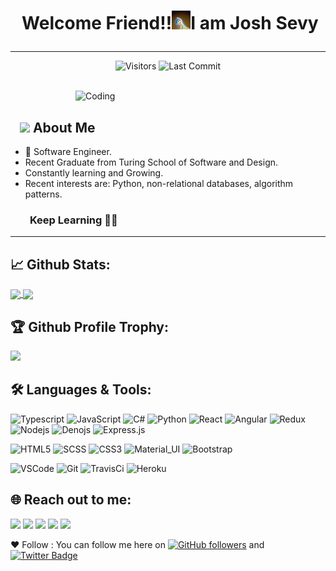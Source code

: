 # <p align="center">️ **Welcome Friend!!<img src="./assets/wave.gif" alt="waving hand" width="30px">I am Josh Sevy**</p>

---

<p align="center">
<img alt="Visitors" src="https://komarev.com/ghpvc/?username=JoshSevy&style=flat&labelColor=black&logo=github&label=PROFILE+VIEWS&color=29bf12"/>
<img alt="Last Commit" src="https://img.shields.io/github/last-commit/JoshSevy/JoshSevy?logo=markdown&label=LAST+UPDATE&color=29bf12&style=flat">
 <!-- <a href="https://github.com/JoshSevy/JoshSevy/actions">
   <img alt="github-activity" src="https://github.com/JoshSevy/JoshSevy/workflows/update-gh-activity/badge.svg">
  </a> -->
</p>
</br>
<img align="right" alt="Coding" width="400" src="https://media.giphy.com/media/GnTHlXYp08VDJllWj7/giphy.gif">
</br>

## &nbsp; &nbsp;<img src="https://media.giphy.com/media/WUlplcMpOCEmTGBtBW/giphy.gif" width="30"> **About Me**

- 🔭️ Software Engineer.
- Recent Graduate from Turing School of Software and Design.
- Constantly learning and Growing.
- Recent interests are: Python, non-relational databases, algorithm patterns.

### &nbsp; &nbsp; &nbsp; &nbsp; **Keep Learning** 👨‍🎓️️

---

## 📈 **Github Stats:**

<a href="https://github.com/JoshSevy">
<img width="440" align="center" src="https://github-readme-stats.vercel.app/api?username=JoshSevy&show_icons=true&include_all_commits=true&theme=blue-green&count_private=true">
</a>
<a href="https://github.com/JoshSevy/github-readme-stats">
<img align="center" src="https://github-readme-stats.anuraghazra1.vercel.app/api/top-langs/?username=JoshSevy&layout=compact&theme=blue-green" />
</a>
</br>

## 🏆 **Github Profile Trophy:**
 <img src="https://github-profile-trophy.vercel.app/?username=JoshSevy&column=7&theme=gruvbox"/>

## 🛠️ **Languages & Tools:**

![Typescript](https://img.shields.io/badge/-Typescript-black?style=flat-square&logo=typescript&logoColor=ffff3f)
![JavaScript](https://img.shields.io/badge/-JavaScript-black?style=flat-square&logo=javascript)
![C#](https://img.shields.io/badge/-C#-black?style=flat-square&logo=c)
![Python](https://img.shields.io/badge/-Python-black?style=flat-square&logo=python)
![React](https://img.shields.io/badge/-React-black?style=flat-square&logo=react)
![Angular](https://img.shields.io/badge/-Angular-black?style=flat-square&logo=Angular)
![Redux](https://img.shields.io/badge/-Redux-black?style=flat-square&logo=Redux)
![Nodejs](https://img.shields.io/badge/-Nodejs-black?style=flat-square&logo=Node.js)
![Denojs](https://img.shields.io/badge/-Denojs-black?style=flat-square&logo=Deno.js)
![Express.js](https://img.shields.io/badge/-Express-black?style=flat-square&logo=expressjs)


![HTML5](https://img.shields.io/badge/-HTML5-black?style=flat-square&logo=html5&logoColor=white)
![SCSS](https://img.shields.io/badge/-SCSS-black?style=flat-square&logo=SASS)
![CSS3](https://img.shields.io/badge/-CSS3-black?style=flat-square&logo=css3)
![Material_UI](https://img.shields.io/badge/-Material_UI-black?style=flat-square&logo=material-ui)
![Bootstrap](https://img.shields.io/badge/-Bootstrap-black?style=flat-square&logo=bootstrap)


![VSCode](https://img.shields.io/badge/-vscode-black?style=flat-square&logo=visual-studio-code)
![Git](https://img.shields.io/badge/git-black.svg?&style=flat-square&logo=git&logoColor=white)
![TravisCi](https://img.shields.io/badge/travis-black.svg?&style=flat-square&logo=travis-ci)
![Heroku](https://img.shields.io/badge/-Heroku-black?style=flat-square&logo=heroku)

## 🌐 **Reach out to me:** ️

[<img src="https://img.shields.io/badge/LinkedIn-joshua--sevy-informational?style=for-the-badge&labelColor=black&logo=linkedin&logoColor=0077b5&&color=0077b5"/>][linkedin]
[<img src="https://img.shields.io/badge/Outlook-joshuasevy@outlook.com-informational?style=for-the-badge&labelColor=black&logoColor=d14836&logo=microsoft&color=d14836"/>][outlook]
[<img src="https://img.shields.io/badge/Github-JoshSevy-informational?style=for-the-badge&labelColor=black&logo=github&color=7d88e6"/>][github]
[<img src="https://img.shields.io/badge/Stackoverflow-joshua--sevy-informational?style=for-the-badge&labelColor=black&logo=stackoverflow&logoColor=fe7a16&color=fe7a16"/>][stackoverflow]
[<img src="https://img.shields.io/badge/Twitter-@joshsevy-informational?style=for-the-badge&labelColor=black&logo=twitter&logoColor=#1DA1F2&color=1da1f2"/>][twitter]


❤️ Follow : You can follow me here on [![GitHub followers](https://img.shields.io/github/followers/JoshSevy?label=Follow&style=social)](https://github.com/JoshSevy/?tab=follow) and [![Twitter Badge](https://img.shields.io/badge/-@joshsevy-1ca0f1?style=flat-square&labelColor=1ca0f1&logo=twitter&logoColor=white&link=https://twitter.com/JoshSevy)](https://twitter.com/JoshSevy)

<!-- ## **Badges:**

</a> <a href="https://archiveprogram.github.com/"><img src="https://raw.githubusercontent.com/acervenky/animated-github-badges/master/assets/acbadge.gif" width="40" height="40"></a>
</a> <a href="https://github.com/pricing"><img src="https://raw.githubusercontent.com/acervenky/animated-github-badges/master/assets/pro.gif" width="40" height="40"></a> -->

<!-- ## **🔥️ Recent Github Activity:** -->


<!-- <p align="center">
<img src="https://madewithlove.now.sh/us?heart=true&colorA=%23e31616&colorB=%234338dc&template=for-the-badge&text=Denver" alt="Made with love in Denver">
</p> -->

<!-- Links of Definitions -->

[linkedin]: https://www.linkedin.com/in/joshua-sevy
[outlook]: mailto:joshuasevy@outlook.com "Lets connect through email"
[stackoverflow]: https://stackoverflow.com/users/12935748/joshuasevy
[github]: https://github.com/JoshSevy
[licence]: https://github.com/JoshSevy/JoshSevy/blob/master/LICENSE
[twitter]: https://twitter.com/joshsevy



<!-- ![JavaScript](https://img.shields.io/badge/-JavaScript-black?style=flat-square&logo=javascript)
![React](https://img.shields.io/badge/-React-black?style=flat-square&logo=react)
![Redux](https://img.shields.io/badge/-Redux-black?style=flat-square&logo=Redux)
![Nodejs](https://img.shields.io/badge/-Nodejs-black?style=flat-square&logo=Node.js)
![Express.js](https://img.shields.io/badge/-Express-black?style=flat-square&logo=expressjs)
![MongoDB](https://img.shields.io/badge/-MongoDB-black?style=flat-square&logo=mongodb)
![Firebase](https://img.shields.io/badge/-Firebase-black?style=flat-square&logo=Firebase)
![Socket.io](https://img.shields.io/badge/-Socket-black?style=flat-square&logo=socket.io)
![Meteor](https://img.shields.io/badge/-Meteor-black?style=flat-square&logo=Meteor)
![Next.js](https://img.shields.io/badge/-Next-black?style=flat-square&logo=Next.js)
![Material_UI](https://img.shields.io/badge/-Material_UI-black?style=flat-square&logo=material-ui)
![Bootstrap](https://img.shields.io/badge/-Bootstrap-black?style=flat-square&logo=bootstrap)
![SCSS](https://img.shields.io/badge/-SCSS-black?style=flat-square&logo=SASS)
![HTML5](https://img.shields.io/badge/-HTML5-black?style=flat-square&logo=html5&logoColor=white)
![CSS3](https://img.shields.io/badge/-CSS3-black?style=flat-square&logo=css3)
![C++](https://img.shields.io/badge/-C++-black?style=flat-square&logo=c)
![Heroku](https://img.shields.io/badge/-Heroku-black?style=flat-square&logo=heroku)
![Netlify](https://img.shields.io/badge/-Netlify-black?style=flat-square&logo=netlify)
![Vercel](https://img.shields.io/badge/-Vercel-black?style=flat-square&logo=vercel)
![Git](https://img.shields.io/badge/-Git-black?style=flat-square&logo=git)
![GitHub](https://img.shields.io/badge/-GitHub-black?style=flat-square&logo=github)
![Ubuntu](https://img.shields.io/badge/-Ubuntu-black?style=flat-square&logo=ubuntu) -->
